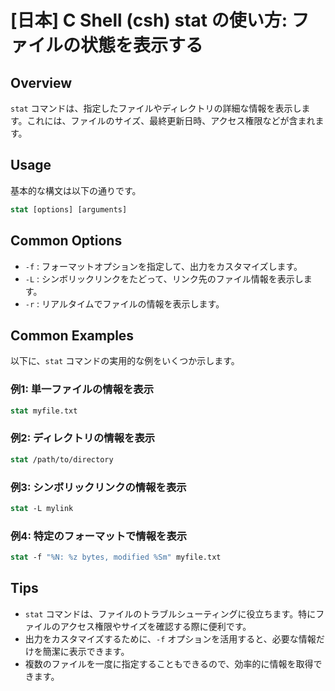 # [日本] C Shell (csh) stat の使い方: ファイルの状態を表示する

## Overview
`stat` コマンドは、指定したファイルやディレクトリの詳細な情報を表示します。これには、ファイルのサイズ、最終更新日時、アクセス権限などが含まれます。

## Usage
基本的な構文は以下の通りです。

```csh
stat [options] [arguments]
```

## Common Options
- `-f` : フォーマットオプションを指定して、出力をカスタマイズします。
- `-L` : シンボリックリンクをたどって、リンク先のファイル情報を表示します。
- `-r` : リアルタイムでファイルの情報を表示します。

## Common Examples
以下に、`stat` コマンドの実用的な例をいくつか示します。

### 例1: 単一ファイルの情報を表示
```csh
stat myfile.txt
```

### 例2: ディレクトリの情報を表示
```csh
stat /path/to/directory
```

### 例3: シンボリックリンクの情報を表示
```csh
stat -L mylink
```

### 例4: 特定のフォーマットで情報を表示
```csh
stat -f "%N: %z bytes, modified %Sm" myfile.txt
```

## Tips
- `stat` コマンドは、ファイルのトラブルシューティングに役立ちます。特にファイルのアクセス権限やサイズを確認する際に便利です。
- 出力をカスタマイズするために、`-f` オプションを活用すると、必要な情報だけを簡潔に表示できます。
- 複数のファイルを一度に指定することもできるので、効率的に情報を取得できます。